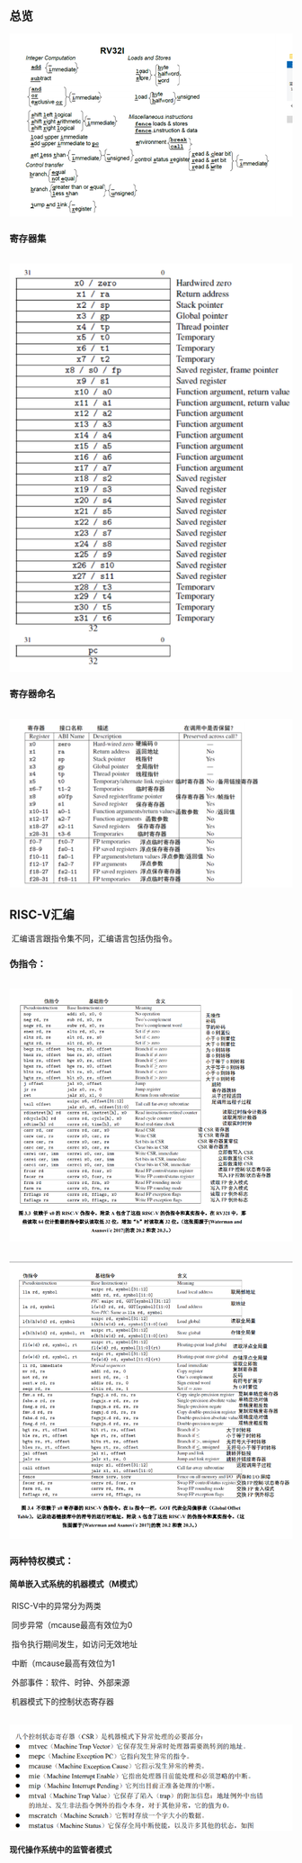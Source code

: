 ## 总览

![总览](NotePic\OverView.png)

###   寄存器集

​		![寄存器](NotePic\Registors.png)

### 寄存器命名

​	![RegistName](NotePic\RegistName.png)

## RISC-V汇编

​		   汇编语言跟指令集不同，汇编语言包括伪指令。

### 		伪指令：

​				![Pseudo](NotePic\PseudoIns1.png)

​				![Pseudo](NotePic\PseudoIns2.png)

### 两种特权模式：

#### 	简单嵌入式系统的机器模式（M模式）

​			RISC-V中的异常分为两类

​				同步异常（mcause最高有效位为0

​					指令执行期间发生，如访问无效地址

​				中断（mcause最高有效位为1

​					外部事件：软件、时钟、外部来源

​		机器模式下的控制状态寄存器

​					![Pseudo](NotePic\CSR.png)

#### 	现代操作系统中的监管者模式